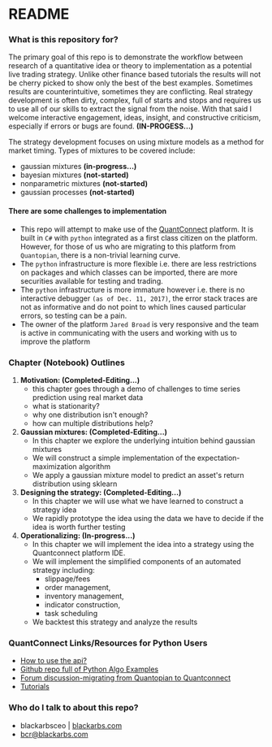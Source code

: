 
# README #

### What is this repository for? ###

The primary goal of this repo is to demonstrate the workflow between research of a quantitative idea or theory to implementation as a potential live trading strategy. Unlike other finance based tutorials the results will not be cherry picked to show only the best of the best examples. Sometimes results are counterintuitive, sometimes they are conflicting. Real strategy development is often dirty, complex, full of starts and stops and requires us to use all of our skills to extract the signal from the noise. With that said I welcome interactive engagement, ideas, insight, and constructive criticism, especially if errors or bugs are found. **(IN-PROGESS...)**

The strategy development focuses on using mixture models as a method for market timing. Types of mixtures to be covered include:

* gaussian mixtures **(in-progress...)**
* bayesian mixtures **(not-started)**
* nonparametric mixtures **(not-started)**
* gaussian processes **(not-started)**


#### There are some challenges to implementation ####

* This repo will attempt to make use of the [QuantConnect](https://www.quantconnect.com/) platform. It is built in `C#` with `python` integrated as a first class citizen on the platform. However, for those of us who are migrating to this platform from `Quantopian`, there is a non-trivial learning curve. 
* The `python` infrastructure is more flexible i.e. there are less restrictions on packages and which classes can be imported, there are more securities available for testing and trading.
* The `python` infrastructure is more immature however i.e. there is no interactive debugger `(as of Dec. 11, 2017)`, the error stack traces are not as informative and do not point to which lines caused particular errors, so testing can be a pain.
* The owner of the platform `Jared Broad` is very responsive and the team is active in communicating with the users and working with us to improve the platform
 
### Chapter (Notebook) Outlines ###

1. **Motivation: (Completed-Editing...)**
	- this chapter goes through a demo of challenges to time series prediction using real market data
	- what is stationarity?
	- why one distribution isn't enough?
	- how can multiple distributions help?
2. **Gaussian mixtures: (Completed-Editing...)**
	- In this chapter we explore the underlying intuition behind gaussian mixtures
	- We will construct a simple implementation of the expectation-maximization algorithm
	- We apply a gaussian mixture model to predict an asset's return distribution using sklearn
3. **Designing the strategy: (Completed-Editing...)**
	- In this chapter we will use what we have learned to construct a strategy idea
	- We rapidly prototype the idea using the data we have to decide if the idea is worth further testing
4. **Operationalizing: (In-progress...)**
	- In this chapter we will implement the idea into a strategy using the Quantconnect platform IDE.
	- We will implement the simplified components of an automated strategy including:
		* slippage/fees		
		* order management, 
		* inventory management, 
		* indicator construction,
		* task scheduling
	- We backtest this strategy and analyze the results

### QuantConnect Links/Resources for Python Users ###

* [How to use the api?](https://www.quantconnect.com/docs)
* [Github repo full of Python Algo Examples](https://github.com/QuantConnect/Lean/tree/master/Algorithm.Python)
* [Forum discussion-migrating from Quantopian to Quantconnect](https://www.quantconnect.com/forum/discussion/2317/migrating-from-quantopian-to-quantconnect/p2)
* [Tutorials](https://www.quantconnect.com/tutorials/)


### Who do I talk to about this repo? ###

* blackarbsceo | [blackarbs.com](www.blackarbs.com)
* bcr@blackarbs.com

